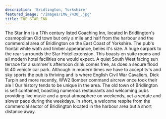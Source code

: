 ```yaml
---
description: 'Bridlington, Yorkshire'
featured_image: "/images/IMG_7430_.jpg"
title: THE STAR INN
---
```


The Star Inn is a 17th century listed Coaching Inn, located In Bridlington's cosmopolitan Old town but only a mile and half from the harbour and the commercial area of Bridlington on the East Coast of Yorkshire. The pub's frontal white wath and timber appearance, belies it's size. A huge carpark to the rear surrounds the Star Hotel extension. This boasts en suite rooms and all modern hotel facilities one would expect. A quiet South West facing sun terrace for a summer's afternoon drink comes free, as does a secure flood lit 40 vehicle car park. Although in modern times we have to accept tv's and sky sports the pub is thriving and is where English Civil War Cavaliers, Dick Turpin and more recently, WW2 Bomber command aircrew once took their ale ! Our history tends to be unique in the area. The old town of Bridlington is self contained, boasting numerous restaurants and welcoming pubs providing live music and a great atmosphere on weekends, yet a sedate and slower pace during the weekdays. In short, a welcome respite from the commercial sector of Bridlington located in the harbour area but a short distance away.